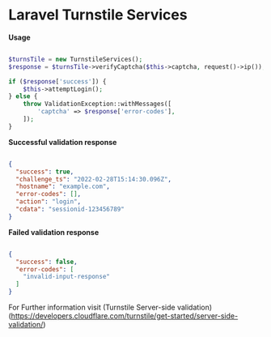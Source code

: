 # Laravel Turnstile Services

**Usage**

```php

$turnsTile = new TurnstileServices();
$response = $turnsTile->verifyCaptcha($this->captcha, request()->ip());

if ($response['success']) {
    $this->attemptLogin();
} else {
    throw ValidationException::withMessages([
        'captcha' => $response['error-codes'],
    ]);
}

```
**Successful validation response**
```json

{
  "success": true,
  "challenge_ts": "2022-02-28T15:14:30.096Z",
  "hostname": "example.com",
  "error-codes": [],
  "action": "login",
  "cdata": "sessionid-123456789"
}

```
**Failed validation response**
```json

{
  "success": false,
  "error-codes": [
    "invalid-input-response"
  ]
}

```

For Further information visit (Turnstile Server-side validation)(https://developers.cloudflare.com/turnstile/get-started/server-side-validation/)
